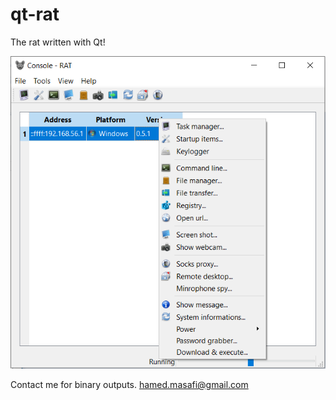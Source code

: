 # qt-rat

The rat written with Qt!

![rat screenshot](rat-screenshot.png)

Contact me for binary outputs.
hamed.masafi@gmail.com
